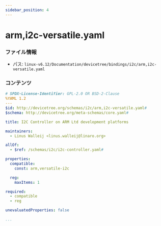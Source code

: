 ```yaml
---
sidebar_position: 4
---
```

# arm,i2c-versatile.yaml

### ファイル情報

- パス: `linux-v6.12/Documentation/devicetree/bindings/i2c/arm,i2c-versatile.yaml`

### コンテンツ

```yaml
# SPDX-License-Identifier: GPL-2.0 OR BSD-2-Clause
%YAML 1.2
---
$id: http://devicetree.org/schemas/i2c/arm,i2c-versatile.yaml#
$schema: http://devicetree.org/meta-schemas/core.yaml#

title: I2C Controller on ARM Ltd development platforms

maintainers:
  - Linus Walleij <linus.walleij@linaro.org>

allOf:
  - $ref: /schemas/i2c/i2c-controller.yaml#

properties:
  compatible:
    const: arm,versatile-i2c

  reg:
    maxItems: 1

required:
  - compatible
  - reg

unevaluatedProperties: false

...


```
